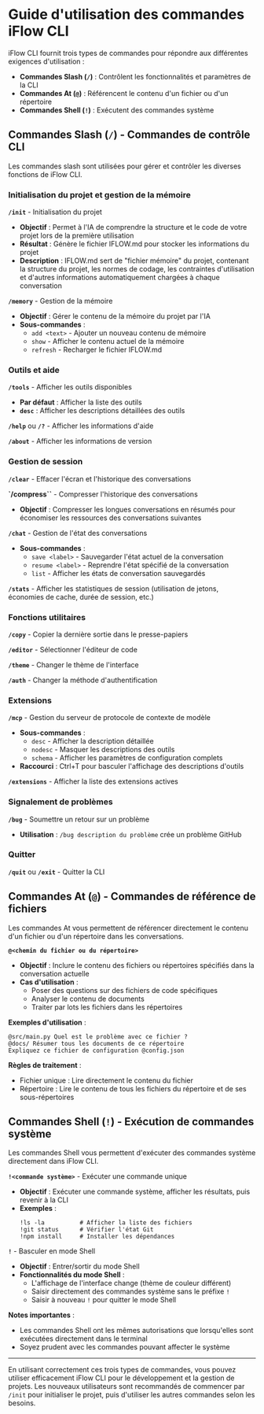 # Guide d'utilisation des commandes iFlow CLI

iFlow CLI fournit trois types de commandes pour répondre aux différentes exigences d'utilisation :
- **Commandes Slash (`/`)** : Contrôlent les fonctionnalités et paramètres de la CLI
- **Commandes At (`@`)** : Référencent le contenu d'un fichier ou d'un répertoire
- **Commandes Shell (`!`)** : Exécutent des commandes système

## Commandes Slash (`/`) - Commandes de contrôle CLI

Les commandes slash sont utilisées pour gérer et contrôler les diverses fonctions de iFlow CLI.

### Initialisation du projet et gestion de la mémoire

**`/init`** - Initialisation du projet
- **Objectif** : Permet à l'IA de comprendre la structure et le code de votre projet lors de la première utilisation
- **Résultat** : Génère le fichier IFLOW.md pour stocker les informations du projet
- **Description** : IFLOW.md sert de "fichier mémoire" du projet, contenant la structure du projet, les normes de codage, les contraintes d'utilisation et d'autres informations automatiquement chargées à chaque conversation

**`/memory`** - Gestion de la mémoire
- **Objectif** : Gérer le contenu de la mémoire du projet par l'IA
- **Sous-commandes** :
  - `add <text>` - Ajouter un nouveau contenu de mémoire
  - `show` - Afficher le contenu actuel de la mémoire
  - `refresh` - Recharger le fichier IFLOW.md

### Outils et aide

**`/tools`** - Afficher les outils disponibles
- **Par défaut** : Afficher la liste des outils
- **`desc`** : Afficher les descriptions détaillées des outils

**`/help`** ou **`/?`** - Afficher les informations d'aide

**`/about`** - Afficher les informations de version

### Gestion de session

**`/clear`** - Effacer l'écran et l'historique des conversations

**`/compress``** - Compresser l'historique des conversations
- **Objectif** : Compresser les longues conversations en résumés pour économiser les ressources des conversations suivantes

**`/chat`** - Gestion de l'état des conversations
- **Sous-commandes** :
  - `save <label>` - Sauvegarder l'état actuel de la conversation
  - `resume <label>` - Reprendre l'état spécifié de la conversation
  - `list` - Afficher les états de conversation sauvegardés

**`/stats`** - Afficher les statistiques de session (utilisation de jetons, économies de cache, durée de session, etc.)

### Fonctions utilitaires

**`/copy`** - Copier la dernière sortie dans le presse-papiers

**`/editor`** - Sélectionner l'éditeur de code

**`/theme`** - Changer le thème de l'interface

**`/auth`** - Changer la méthode d'authentification

### Extensions

**`/mcp`** - Gestion du serveur de protocole de contexte de modèle
- **Sous-commandes** :
  - `desc` - Afficher la description détaillée
  - `nodesc` - Masquer les descriptions des outils
  - `schema` - Afficher les paramètres de configuration complets
- **Raccourci** : Ctrl+T pour basculer l'affichage des descriptions d'outils

**`/extensions`** - Afficher la liste des extensions actives

### Signalement de problèmes

**`/bug`** - Soumettre un retour sur un problème
- **Utilisation** : `/bug description du problème` crée un problème GitHub

### Quitter

**`/quit`** ou **`/exit`** - Quitter la CLI

## Commandes At (`@`) - Commandes de référence de fichiers

Les commandes At vous permettent de référencer directement le contenu d'un fichier ou d'un répertoire dans les conversations.

**`@<chemin du fichier ou du répertoire>`**
- **Objectif** : Inclure le contenu des fichiers ou répertoires spécifiés dans la conversation actuelle
- **Cas d'utilisation** :
  - Poser des questions sur des fichiers de code spécifiques
  - Analyser le contenu de documents
  - Traiter par lots les fichiers dans les répertoires

**Exemples d'utilisation** :
```
@src/main.py Quel est le problème avec ce fichier ?
@docs/ Résumer tous les documents de ce répertoire
Expliquez ce fichier de configuration @config.json
```

**Règles de traitement** :
- Fichier unique : Lire directement le contenu du fichier
- Répertoire : Lire le contenu de tous les fichiers du répertoire et de ses sous-répertoires

## Commandes Shell (`!`) - Exécution de commandes système

Les commandes Shell vous permettent d'exécuter des commandes système directement dans iFlow CLI.

**`!<commande système>`** - Exécuter une commande unique
- **Objectif** : Exécuter une commande système, afficher les résultats, puis revenir à la CLI
- **Exemples** :
  ```
  !ls -la          # Afficher la liste des fichiers
  !git status      # Vérifier l'état Git
  !npm install     # Installer les dépendances
  ```

**`!`** - Basculer en mode Shell
- **Objectif** : Entrer/sortir du mode Shell
- **Fonctionnalités du mode Shell** :
  - L'affichage de l'interface change (thème de couleur différent)
  - Saisir directement des commandes système sans le préfixe `!`
  - Saisir à nouveau `!` pour quitter le mode Shell

**Notes importantes** :
- Les commandes Shell ont les mêmes autorisations que lorsqu'elles sont exécutées directement dans le terminal
- Soyez prudent avec les commandes pouvant affecter le système

---

En utilisant correctement ces trois types de commandes, vous pouvez utiliser efficacement iFlow CLI pour le développement et la gestion de projets. Les nouveaux utilisateurs sont recommandés de commencer par `/init` pour initialiser le projet, puis d'utiliser les autres commandes selon les besoins.